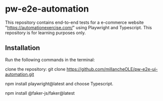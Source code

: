﻿# pw-e2e-automation

This repository contains end-to-end tests for a e-commerce website "https://automationexercise.com/" using Playwright and Typescript. This repository is for learning purposes only.

## Installation

Run the following commands in the terminal:

clone the repository: git clone https://github.com/millancheOLE/pw-e2e-ui-automation.git

npm install playwright@latest and choose Typescript.

npm install @faker-js/faker@latest
